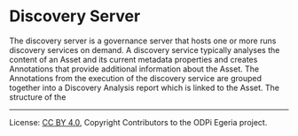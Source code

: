 <!-- SPDX-License-Identifier: CC-BY-4.0 -->
<!-- Copyright Contributors to the ODPi Egeria project 2019. -->

# Discovery Server

The discovery server is a governance server that hosts one or more runs discovery services on demand.
A discovery service typically analyses the content of an Asset and its current metadata properties and
creates Annotations that provide additional information about the Asset.  The Annotations from the
execution of the discovery service are grouped together into a Discovery Analysis report which is linked
to the Asset.  The structure of the 

----
License: [CC BY 4.0](https://creativecommons.org/licenses/by/4.0/),
Copyright Contributors to the ODPi Egeria project.